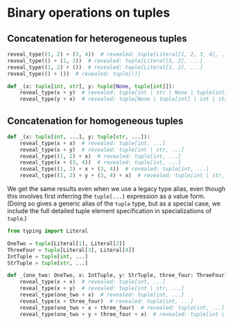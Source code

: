 # Binary operations on tuples

## Concatenation for heterogeneous tuples

```py
reveal_type((1, 2) + (3, 4))  # revealed: tuple[Literal[1, 2, 3, 4], ...]
reveal_type(() + (1, 2))  # revealed: tuple[Literal[1, 2], ...]
reveal_type((1, 2) + ())  # revealed: tuple[Literal[1, 2], ...]
reveal_type(() + ())  # revealed: tuple[()]

def _(x: tuple[int, str], y: tuple[None, tuple[int]]):
    reveal_type(x + y)  # revealed: tuple[int | str | None | tuple[int], ...]
    reveal_type(y + x)  # revealed: tuple[None | tuple[int] | int | str, ...]
```

## Concatenation for homogeneous tuples

```py
def _(x: tuple[int, ...], y: tuple[str, ...]):
    reveal_type(x + x)  # revealed: tuple[int, ...]
    reveal_type(x + y)  # revealed: tuple[int | str, ...]
    reveal_type((1, 2) + x)  # revealed: tuple[int, ...]
    reveal_type(x + (3, 4))  # revealed: tuple[int, ...]
    reveal_type((1, 2) + x + (3, 4))  # revealed: tuple[int, ...]
    reveal_type((1, 2) + y + (3, 4) + x)  # revealed: tuple[int | str, ...]
```

We get the same results even when we use a legacy type alias, even though this involves first
inferring the `tuple[...]` expression as a value form. (Doing so gives a generic alias of the
`tuple` type, but as a special case, we include the full detailed tuple element specification in
specializations of `tuple`.)

```py
from typing import Literal

OneTwo = tuple[Literal[1], Literal[2]]
ThreeFour = tuple[Literal[3], Literal[4]]
IntTuple = tuple[int, ...]
StrTuple = tuple[str, ...]

def _(one_two: OneTwo, x: IntTuple, y: StrTuple, three_four: ThreeFour):
    reveal_type(x + x)  # revealed: tuple[int, ...]
    reveal_type(x + y)  # revealed: tuple[int | str, ...]
    reveal_type(one_two + x)  # revealed: tuple[int, ...]
    reveal_type(x + three_four)  # revealed: tuple[int, ...]
    reveal_type(one_two + x + three_four)  # revealed: tuple[int, ...]
    reveal_type(one_two + y + three_four + x)  # revealed: tuple[int | str, ...]
```
